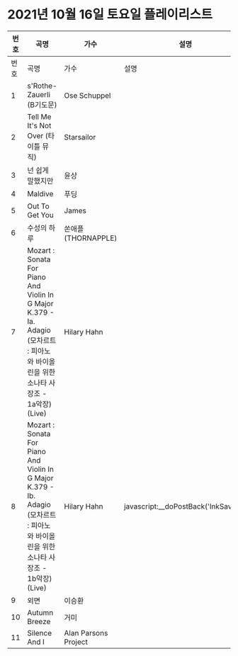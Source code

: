 # 2021년 10월 16일 토요일 플레이리스트

| 번호 | 곡명 | 가수 | 설명 |
|------|------|------|------|
| 번호 | 곡명 | 가수 | 설명 |
| 1 | s'Rothe-Zauerli (B기도문) | Ose Schuppel |  |
| 2 | Tell Me It's Not Over (타이틀 뮤직) | Starsailor |  |
| 3 | 넌 쉽게 말했지만 | 윤상 |  |
| 4 | Maldive | 푸딩 |  |
| 5 | Out To Get You | James |  |
| 6 | 수성의 하루 | 쏜애플 (THORNAPPLE) |  |
| 7 | Mozart : Sonata For Piano And Violin In G Major K.379 - Ia. Adagio (모차르트 : 피아노와 바이올린을 위한 소나타 사장조 - 1a악장) (Live) | Hilary Hahn |  |
| 8 | Mozart : Sonata For Piano And Violin In G Major K.379 - Ib. Adagio (모차르트 : 피아노와 바이올린을 위한 소나타 사장조 - 1b악장) (Live) | Hilary Hahn | javascript:__doPostBack('lnkSave','') |
| 9 | 외면 | 이승환 |  |
| 10 | Autumn Breeze | 거미 |  |
| 11 | Silence And I | Alan Parsons Project |  |
